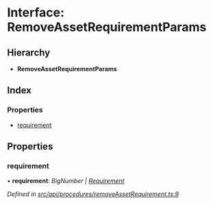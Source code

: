 # Interface: RemoveAssetRequirementParams

## Hierarchy

* **RemoveAssetRequirementParams**

## Index

### Properties

* [requirement](removeassetrequirementparams.md#requirement)

## Properties

###  requirement

• **requirement**: *BigNumber | [Requirement](requirement.md)*

*Defined in [src/api/procedures/removeAssetRequirement.ts:9](https://github.com/PolymathNetwork/polymesh-sdk/blob/31a16a34/src/api/procedures/removeAssetRequirement.ts#L9)*
